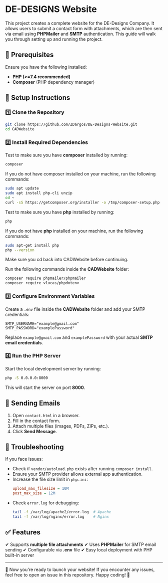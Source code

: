 # DE-DESIGNS Website

This project creates a complete website for the DE-Designs Company. It allows users to submit a contact form with attachments, which are then sent via email using **PHPMailer** and **SMTP** authentication. This guide will walk you through setting up and running the project.

## 📌 Prerequisites

Ensure you have the following installed:
- **PHP (>=7.4 recommended)**
- **Composer** (PHP dependency manager)

## 🚀 Setup Instructions

### 1️⃣ Clone the Repository
```bash
git clone https://github.com/ZDargos/DE-Designs-Website.git
cd CADWebsite
```

### 2️⃣ Install Required Dependencies
Test to make sure you have **composer** installed by running:
```bash
composer
```
If you do not have composer installed on your machine, run the following commands:
```bash
sudo apt update
sudo apt install php-cli unzip
cd ~
curl -sS https://getcomposer.org/installer -o /tmp/composer-setup.php
```

Test to make sure you have **php** installed by running:
```bash
php
```

If you do not have **php** installed on your machine, run the following commands:
```bash
sudo apt-get install php
php --version
```

Make sure you cd back into CADWebsite before continuing.

Run the following commands inside the **CADWebsite** folder:
```bash
composer require phpmailer/phpmailer
composer require vlucas/phpdotenv
```

### 3️⃣ Configure Environment Variables
Create a `.env` file inside the **CADWebsite** folder and add your SMTP credentials:
```
SMTP_USERNAME="example@gmail.com"
SMTP_PASSWORD="examplePassword"
```
Replace `example@gmail.com` and `examplePassword` with your actual **SMTP email credentials**.

### 4️⃣ Run the PHP Server
Start the local development server by running:
```bash
php -S 0.0.0.0:8000
```
This will start the server on port **8000**.

## 📩 Sending Emails
1. Open `contact.html` in a browser.
2. Fill in the contact form.
3. Attach multiple files (images, PDFs, ZIPs, etc.).
4. Click **Send Message**.

## 🔧 Troubleshooting
If you face issues:
- Check if `vendor/autoload.php` exists after running `composer install`.
- Ensure your SMTP provider allows external app authentication.
- Increase the file size limit in `php.ini`:
  ```ini
  upload_max_filesize = 10M
  post_max_size = 12M
  ```
- Check `error.log` for debugging:
  ```bash
  tail -f /var/log/apache2/error.log  # Apache
  tail -f /var/log/nginx/error.log    # Nginx
  ```

## ✅ Features
✔ Supports **multiple file attachments**
✔ Uses **PHPMailer** for SMTP email sending
✔ Configurable via **.env** file
✔ Easy local deployment with PHP built-in server

---

🚀 Now you're ready to launch your website! If you encounter any issues, feel free to open an issue in this repository. Happy coding! 🎉

